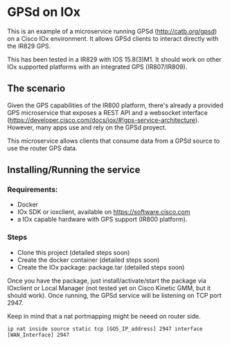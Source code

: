 # GPSd on IOx

This is an example of a microservice running GPSd (http://catb.org/gpsd) on a Cisco IOx environment.
It allows GPSd clients to interact directly with the IR829 GPS.

This has been tested in a IR829 with IOS 15.8(3)M1.
It should work on other IOx supported platforms with an integrated GPS (IR807/IR809).


## The scenario

Given the GPS capabilities of the IR800 platform, there's already a provided GPS microservice that exposes a REST API and a websocket interface (https://developer.cisco.com/docs/iox/#!gps-service-architecture). However, many apps use and rely on the GPSd proyect.

This microservice allows clients that consume data from a GPSd source to use the router GPS data.


## Installing/Running the service

### Requirements:
- Docker
- IOx SDK or ioxclient, available on https://software.cisco.com
- a IOx capable hardware with GPS support (IR800 platform).

### Steps
- Clone this project (detailed steps soon)
- Create the docker container (detailed steps soon)
- Create the IOx package: package.tar (detailed steps soon)

Once you have the package, just install/activate/start the package via IOxclient or Local Manager (not tested yet on Cisco Kinetic GMM, but it should work).
Once running, the GPSd service will be listening on TCP port 2947. 

Keep in mind that a nat portmapping might be neeed on router side.

```
ip nat inside source static tcp [GOS_IP_address] 2947 interface [WAN_Interface] 2947

```
